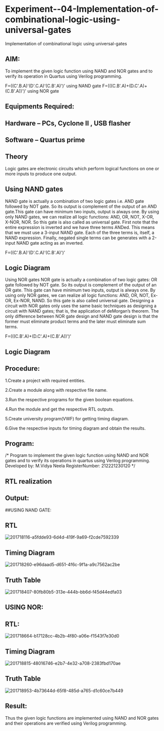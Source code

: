 # Experiment--04-Implementation-of-combinational-logic-using-universal-gates
Implementation of combinational logic using universal-gates
 
## AIM:
To implement the given logic function using NAND and NOR gates and to verify its operation in Quartus using Verilog programming.

F=((C'.B.A)'(D'.C.A)'(C.B'.A)')' using NAND gate
F=(((C.B'.A)+(D.C'.A)+(C.B'.A))')' using NOR gate
## Equipments Required:
## Hardware – PCs, Cyclone II , USB flasher
## Software – Quartus prime


## Theory
Logic gates are electronic circuits which perform logical functions on one or more inputs to produce one output. 

## Using NAND gates
NAND gate is actually a combination of two logic gates i.e. AND gate followed by NOT gate. So its output is complement of the output of an AND gate.This gate can have minimum two inputs, output is always one. By using only NAND gates, we can realize all logic functions: AND, OR, NOT, X-OR, X-NOR, NOR. So this gate is also called as universal gate. First note that the entire expression is inverted and we have three terms ANDed. This means that we must use a 3-input NAND gate. Each of the three terms is, itself, a NAND expression. Finally, negated single terms can be generates with a 2-input NAND gate acting as an inverted.

F=((C'.B.A)'(D'.C.A)'(C.B'.A)')'

## Logic Diagram

Using NOR gates
NOR gate is actually a combination of two logic gates: OR gate followed by NOT gate. So its output is complement of the output of an OR gate. This gate can have minimum two inputs, output is always one. By using only NOR gates, we can realize all logic functions: AND, OR, NOT, Ex-OR, Ex-NOR, NAND. So this gate is also called universal gate. Designing a circuit with NOR gates only uses the same basic techniques as designing a circuit with NAND gates; that is, the application of deMorgan’s theorem. The only difference between NOR gate design and NAND gate design is that the former must eliminate product terms and the later must eliminate sum terms.

F=(((C.B'.A)+(D.C'.A)+(C.B'.A))')'

## Logic Diagram
## Procedure:
1.Create a project with required entities.

2.Create a module along with respective file name.

3.Run the respective programs for the given boolean equations.

4.Run the module and get the respective RTL outputs.

5.Create university program(VWF) for getting timing diagram.

6.Give the respective inputs for timing diagram and obtain the results.

## Program:
/*
Program to implement the given logic function using NAND and NOR gates and to verify its operations in quartus using Verilog programming.
Developed by: M.Vidya Neela
RegisterNumber:  212221230120
*/
## RTL realization

## Output:
##USING NAND GATE:
## RTL
![201718116-a5fdde93-6d4d-419f-9a69-f2cde7592339](https://user-images.githubusercontent.com/94169318/202910579-78561090-052c-4d4e-8cd1-a2860797d3d7.png)

## Timing Diagram
![201718260-e96daad5-d651-4f6c-9f1a-a9c7562ac2be](https://user-images.githubusercontent.com/94169318/202910590-ccd9094a-d2c3-48d0-b057-94335623bf92.png)

## Truth Table
![201718407-80fb80b5-313e-444b-bb6d-f45d44edfa03](https://user-images.githubusercontent.com/94169318/202910610-05ac5fe7-4d11-458f-9674-792d2b0abda7.png)

## USING NOR:
## RTL:
![201718664-b17128cc-4b2b-4f80-a06e-f1543f7e30d0](https://user-images.githubusercontent.com/94169318/202910689-8d5b1fcd-8391-45bf-894f-dac9ddc34853.png)

## Timing Diagram
![201718815-48016746-e2b7-4e32-a708-2383fbd170ae](https://user-images.githubusercontent.com/94169318/202910706-09b9992e-e782-4251-843f-4da81ac9ef79.png)

## Truth Table
![201718953-4b73644d-65f8-485d-a765-d1c60ce7b449](https://user-images.githubusercontent.com/94169318/202910715-599bbaa4-2d46-4d7c-91dd-f0495a203784.png)


## Result:
Thus the given logic functions are implemented using NAND and NOR gates and their operations are verified using Verilog programming.
